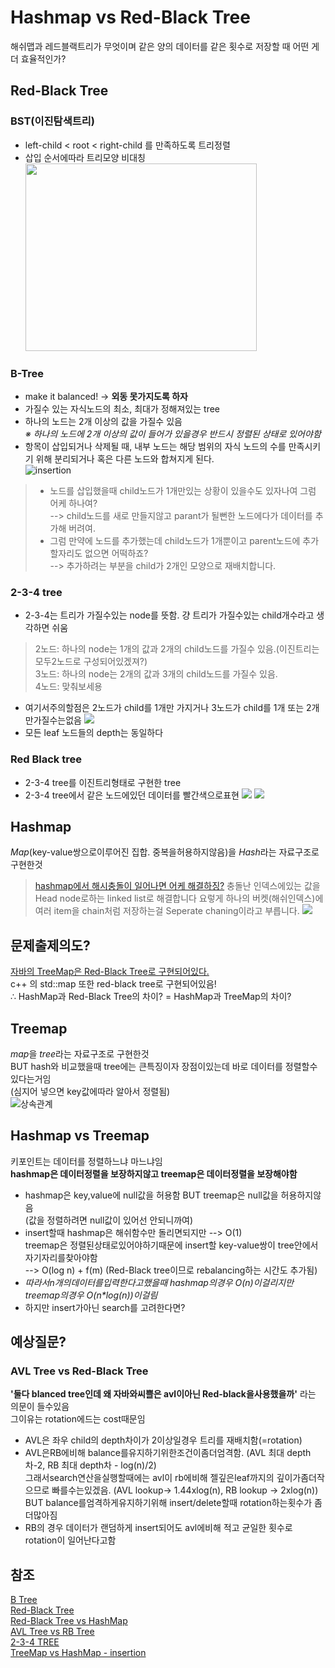 # Hashmap vs Red-Black Tree
해쉬맵과 레드블랙트리가 무엇이며 같은 양의 데이터를 같은 횟수로 저장할 때 어떤 게 더 효율적인가?

## Red-Black Tree
### BST(이진탐색트리)
* left-child < root < right-child 를 만족하도록 트리정렬
* 삽입 순서에따라 트리모양 비대칭
<br><img src="http://cfile7.uf.tistory.com/image/265D7639581643112AEABA" width="370" height="300">

### B-Tree
* make it balanced! -> __외동 못가지도록 하자__
* 가질수 있는 자식노드의 최소, 최대가 정해져있는 tree 
* 하나의 노드는 2개 이상의 값을 가질수 있음
<br> _※ 하나의 노드에 2개 이상의 값이 들어가 있을경우 반드시 정렬된 상태로 있어야함_
* 항목이 삽입되거나 삭제될 때, 내부 노드는 해당 범위의 자식 노드의 수를 만족시키기 위해 분리되거나 혹은 다른 노드와 합쳐지게 된다. <br>
![insertion](https://upload.wikimedia.org/wikipedia/commons/3/33/B_tree_insertion_example.png)
> + 노드를 삽입했을때 child노드가 1개만있는 상황이 있을수도 있자나여 그럼 어케 하나여?
> <br> --> child노드를 새로 만들지않고 parant가 될뻔한 노드에다가 데이터를 추가해 버려여. 
> + 그럼 만약에 노드를 추가했는데 child노드가 1개뿐이고 parent노드에 추가할자리도 없으면 어떡하죠?
> <br> --> 추가하려는 부분을 child가 2개인 모양으로 재배치합니다.

### 2-3-4 tree
* 2-3-4는 트리가 가질수있는 node를 뜻함. 걍 트리가 가질수있는 child개수라고 생각하면 쉬움
> 2노드: 하나의 node는 1개의 값과 2개의 child노드를 가질수 있음.(이진트리는 모두2노드로 구성되어있겠져?)
> <br> 3노드: 하나의 node는 2개의 값과 3개의 child노드를 가질수 있음.
> <br> 4노드: 맞춰보세용
* 여기서주의할점은 2노드가 child를 1개만 가지거나 3노드가 child를 1개 또는 2개만가질수는없음
![](http://cfile4.uf.tistory.com/image/194B7A574D256DC5010ABB)
* 모든 leaf 노드들의 depth는 동일하다

### Red Black tree
* 2-3-4 tree를 이진트리형태로 구현한 tree
* 2-3-4 tree에서 같은 노드에있던 데이터를 빨간색으로표현
![](https://i.imgur.com/l6r9PSD.png)
![](https://secweb.cs.odu.edu/~zeil/cs361/web/website/Lectures/avl/pages/redblacktree.gif)

## Hashmap
*Map*(key-value쌍으로이루어진 집합. 중복을허용하지않음)을 *Hash*라는 자료구조로 구현한것

> [hashmap에서 해시충돌이 일어나면 어케 해결하징?](http://odol87.tistory.com/4)
> 충돌난 인덱스에있는 값을 Head node로하는 linked list로 해결합니다
> 요렇게 하나의 버켓(해쉬인덱스)에 여러 item을 chain처럼 저장하는걸 Seperate chaning이라고 부릅니다.
> ![](https://he-s3.s3.amazonaws.com/media/uploads/0e2c706.png)

## 문제출제의도?
[자바의 TreeMap은 Red-Black Tree로 구현되어있다.](http://grepcode.com/file/repository.grepcode.com/java/root/jdk/openjdk/6-b14/java/util/TreeMap.java)
<br> c++ 의 std::map 또한 red-black tree로 구현되어있음!
<br> ∴ HashMap과 Red-Black Tree의 차이? = HashMap과 TreeMap의 차이?

## Treemap
*map*을 *tree*라는 자료구조로 구현한것
<br> BUT hash와 비교했을때 tree에는 큰특징이자 장점이있는데 바로 데이터를 정렬할수있다는거임
<br> (심지어 넣으면 key값에따라 알아서 정렬됨)
<br> ![상속관계](http://way2java.com/wp-content/uploads/2011/12/ss.png)

## Hashmap vs Treemap
키포인트는 데이터를 정렬하느냐 마느냐임
<br> __hashmap은 데이터정렬을 보장하지않고 treemap은 데이터정렬을 보장해야함__
- hashmap은 key,value에 null값을 허용함 BUT treemap은 null값을 허용하지않음
<br>(값을 정렬하려면 null값이 있어선 안되니까여)
- insert할때 hashmap은 해쉬함수만 돌리면되지만 --> O(1) 
<br> treemap은 정렬된상태로있어야하기때문에 insert할 key-value쌍이 tree안에서 자기자리를찾아야함 
<br> --> O(log n) + f(m) (Red-Black tree이므로 rebalancing하는 시간도 추가됨)
- _따라서n개의데이터를입력한다고했을때 hashmap의경우 O(n)이걸리지만 treemap의경우 O(n*log(n))이걸림_
- 하지만 insert가아닌 search를 고려한다면?

## 예상질문?
### AVL Tree vs Red-Black Tree
__'둘다 blanced tree인데 왜 자바와씨쁠은 avl이아닌 Red-black을사용했을까'__ 라는 의문이 들수있음
<br> 그이유는 rotation에드는 cost때문임
- AVL은 좌우 child의 depth차이가 2이상일경우 트리를 재배치함(=rotation) 
- AVL은RB에비해 balance를유지하기위한조건이좀더엄격함. (AVL 최대 depth차-2, RB 최대 depth차 - log(n)/2)
<br> 그래서search연산을실행할때에는 avl이 rb에비해 젤깊은leaf까지의 깊이가좀더작으므로 빠를수는있겠음. (AVL lookup-> 1.44xlog(n), RB lookup -> 2xlog(n))
<br> BUT balance를엄격하게유지하기위해 insert/delete할때 rotation하는횟수가 좀더많아짐
- RB의 경우 데이터가 랜덤하게 insert되어도 avl에비해 적고 균일한 횟수로 rotation이 일어난다고함

## 참조
[B Tree](http://blog.naver.com/PostView.nhn?blogId=eng_jisikin&logNo=220889188747&parentCategoryNo=&categoryNo=6&viewDate=&isShowPopularPosts=true&from=search)
<br>[Red-Black Tree](http://ddmix.blogspot.kr/2015/02/cppalgo-19-red-black-tree.html)
<br>[Red-Black Tree vs HashMap](http://hamait.tistory.com/413)
<br>[AVL Tree vs RB Tree](https://stackoverflow.com/questions/16257761/difference-between-red-black-trees-and-avl-trees)
<br>[2-3-4 TREE](http://booolean.tistory.com/406)
<br>[TreeMap vs HashMap - insertion](https://stackoverflow.com/questions/20487619/complexity-of-treemap-insertion-vs-hashmap-insertion)
